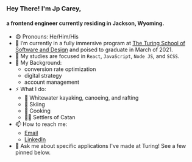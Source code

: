 ### Hey There! I'm Jp Carey, 
#### a frontend engineer currently residing in Jackson, Wyoming.

- 😄 Pronouns: He/Him/His
- 🔭 I’m currently in a fully immersive program at [The Turing School of Software and Design](https://frontend.turing.io/) and poised to graduate in March of 2021.
- 🌱 My studies are focused in `React`, `JavaScript`, `Node JS`, and `SCSS`.
- 🧳 My Background:
  * conversion rate optimization
  * digital strategy
  * account management
- ⚡ What I do:
  * 🛶 Whitewater kayaking, canoeing, and rafting
  * 🚠 Skiing
  * 🥘 Cooking
  * 🎲🎲 Settlers of Catan
- 📫 How to reach me: 
  * [Email](mailto:jpcarey4@gmail.com?)
  * [LinkedIn](https://www.linkedin.com/in/jpcareyiv/)
- 💬 Ask me about specific applications I've made at Turing! See a few pinned below.
